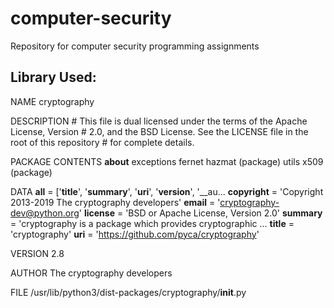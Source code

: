 # computer-security
Repository for computer security programming assignments

Library Used:
---------------
NAME
    cryptography

DESCRIPTION
    # This file is dual licensed under the terms of the Apache License, Version
    # 2.0, and the BSD License. See the LICENSE file in the root of this repository
    # for complete details.

PACKAGE CONTENTS
    __about__
    exceptions
    fernet
    hazmat (package)
    utils
    x509 (package)

DATA
    __all__ = ['__title__', '__summary__', '__uri__', '__version__', '__au...
    __copyright__ = 'Copyright 2013-2019 The cryptography developers'
    __email__ = 'cryptography-dev@python.org'
    __license__ = 'BSD or Apache License, Version 2.0'
    __summary__ = 'cryptography is a package which provides cryptographic ...
    __title__ = 'cryptography'
    __uri__ = 'https://github.com/pyca/cryptography'

VERSION
    2.8

AUTHOR
    The cryptography developers

FILE
    /usr/lib/python3/dist-packages/cryptography/__init__.py


